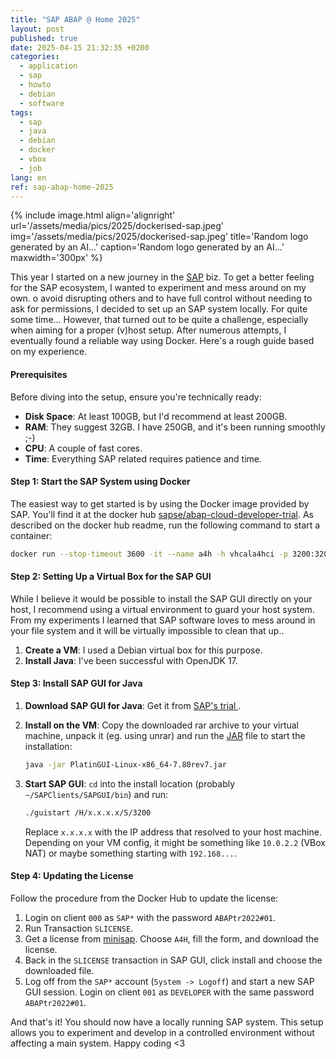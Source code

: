 ```yaml
---
title: "SAP ABAP @ Home 2025"
layout: post
published: true
date: 2025-04-15 21:32:35 +0200
categories:
  - application
  - sap
  - howto
  - debian
  - software
tags:
  - sap
  - java
  - debian
  - docker
  - vbox
  - job
lang: en
ref: sap-abap-home-2025
---
```


{% include image.html align='alignright' url='/assets/media/pics/2025/dockerised-sap.jpeg' img='/assets/media/pics/2025/dockerised-sap.jpeg' title='Random logo generated by an AI...' caption='Random logo generated by an AI...' maxwidth='300px' %}

This year I started on a new journey in the [SAP](https://www.sap.com) biz.
To get a better feeling for the SAP ecosystem, I wanted to experiment and mess around on my own.
o avoid disrupting others and to have full control without needing to ask for permissions, I decided to set up an SAP system locally. For quite some time...
However, that turned out to be quite a challenge, especially when aiming for a proper (v)host setup.
After numerous attempts, I eventually found a reliable way using Docker.
Here's a rough guide based on my experience.


#### Prerequisites

Before diving into the setup, ensure you're technically ready:

- **Disk Space**: At least 100GB, but I'd recommend at least 200GB.
- **RAM**: They suggest 32GB. I have 250GB, and it's been running smoothly ;-)
- **CPU**: A couple of fast cores.
- **Time**: Everything SAP related requires patience and time.


#### Step 1: Start the SAP System using Docker

The easiest way to get started is by using the Docker image provided by SAP. You'll find it at the docker hub [sapse/abap-cloud-developer-trial](https://hub.docker.com/r/sapse/abap-cloud-developer-trial). As described on the docker hub readme, run the following command to start a container:

```bash
docker run --stop-timeout 3600 -it --name a4h -h vhcala4hci -p 3200:3200 -p 3300:3300 -p 8443:8443 -p 30213:30213 -p 50000:50000 -p 50001:50001 --sysctl kernel.shmmni=32768 sapse/abap-cloud-developer-trial:ABAPTRIAL_2022_SP01
```

#### Step 2: Setting Up a Virtual Box for the SAP GUI

While I believe it would be possible to install the SAP GUI directly on your host, I recommend using a virtual environment to guard your host system. From my experiments I learned that SAP software loves to mess around in your file system and it will be virtually impossible to clean that up..

1. **Create a VM**: I used a Debian virtual box for this purpose.
2. **Install Java**: I've been successful with OpenJDK 17.

#### Step 3: Install SAP GUI for Java

1. **Download SAP GUI for Java**: Get it from [SAP's trial ](https://developers.sap.com/trials-downloads.html).
2. **Install on the VM**: Copy the downloaded rar archive to your virtual machine, unpack it (eg. using unrar) and run the [JAR](https://en.wikipedia.org/wiki/JAR_(file_format)) file to start the installation:
    ```bash
    java -jar PlatinGUI-Linux-x86_64-7.80rev7.jar
    ```

4. **Start SAP GUI**: `cd` into the install location (probably `~/SAPClients/SAPGUI/bin`) and run:
    ```bash
    ./guistart /H/x.x.x.x/S/3200
    ```
    Replace `x.x.x.x` with the IP address that resolved to your host machine. Depending on your VM config, it might be something like `10.0.2.2` (VBox NAT) or maybe something starting with `192.168...`.

#### Step 4: Updating the License

Follow the procedure from the Docker Hub to update the license:

1. Login on client `000` as `SAP*` with the password `ABAPtr2022#01`.
2. Run Transaction `SLICENSE`.
3. Get a license from [minisap](https://go.support.sap.com/minisap/#/minisap). Choose `A4H`, fill the form, and download the license.
4. Back in the `SLICENSE` transaction in SAP GUI, click install and choose the downloaded file.
5. Log off from the `SAP*` account (`System -> Logoff`) and start a new SAP GUI session. Login on client `001` as `DEVELOPER` with the same password `ABAPtr2022#01`.

And that's it! You should now have a locally running SAP system. This setup allows you to experiment and develop in a controlled environment without affecting a main system. Happy coding <3



